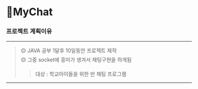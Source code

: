 # 🐥MyChat


<h3>프로젝트 계획이유</h3>

------------
>🟡 JAVA 공부 1달후 10일동안 프로젝트 제작<br> 
>🟡 그중 socket에 흥미가 생겨서 채팅구현을 하게됨
>>  대상 : 학교아이들을 위한 반 채팅 프로그램

------------
